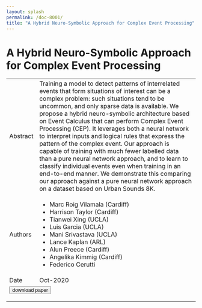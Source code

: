 ```yaml
---
layout: splash
permalink: /doc-8001/
title: "A Hybrid Neuro-Symbolic Approach for Complex Event Processing"
---
```


# A Hybrid Neuro-Symbolic Approach for Complex Event Processing

<table>
    <tbody>
    <tr>
        <td>Abstract</td>
        <td>Training a model to detect patterns of interrelated events that form situations of interest can be a complex problem: such situations tend to be uncommon, and only sparse data is available. We propose a hybrid neuro-symbolic architecture based on Event Calculus that can perform Complex Event Processing (CEP). It leverages both a neural network to interpret inputs and logical rules that express the pattern of the complex event. Our approach is capable of training with much fewer labelled data than a pure neural network approach, and to learn to classify individual events even when training in an end-to-end manner. We demonstrate this comparing our approach against a pure neural network approach on a dataset based on Urban Sounds 8K.</td>
    </tr>
    <tr>
        <td>Authors</td>
        <td>
            <ul>
                <li>Marc Roig Vilamala (Cardiff)</li>
                <li>Harrison Taylor (Cardiff)</li>
                <li>Tianwei Xing (UCLA)</li>
                <li>Luis Garcia (UCLA)</li>
                <li>Mani Srivastava (UCLA)</li>
                <li>Lance Kaplan (ARL)</li>
                <li>Alun Preece (Cardiff)</li>
                <li>Angelika Kimmig (Cardiff)</li>
                <li>Federico Cerutti</li>
            </ul>
        </td>
    </tr>
    <tr>
        <td>Date</td>
        <td>Oct-2020</td>
    </tr>
    <tr>
        <td colspan="2">
            <form method="get" action="https://arxiv.org/abs/2009.03420">
                <button type="submit">download paper</button>
            </form>
        </td>
    </tr>
    </tbody>
</table>
